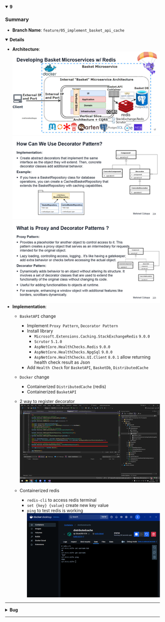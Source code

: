 <details open>
<summary id="9"><strong>9</strong></summary>

### Summary
- **Branch Name**: `feature/05_implement_basket_api_cache`

<details open>
<summary><strong>Details</strong></summary>

- **Architecture**:
![img](img/common/1734321999000-e6a3e4a3-3edf-46fe-9d11-d6cd0e5feb28_17.jpg)
![alt text](img/9/1734321999000-e6a3e4a3-3edf-46fe-9d11-d6cd0e5feb28_224.jpg) 
![alt text](img/9/1734321999000-e6a3e4a3-3edf-46fe-9d11-d6cd0e5feb28_223.jpg)
- **Implementation**:
    - `BasketAPI` change
        - Implement `Proxy Pattern`, `Decorator Pattern`
        - Install library
            - `Microsoft.Extensions.Caching.StackExchangeRedis` `9.0.0`
            - `Scrutor` `5.1.0`
            - `AspNetCore.HealthChecks.Redis` `9.0.0`
            - `AspNetCore.HealthChecks.NpgSql` `9.0.0`
            - `AspNetCore.HealthChecks.UI.Client` `8.0.1` allow returning health check result as Json
        - Add `Health Check` for  `BasketAPI`, `BasketDb`, `DistributedCache`
    - `Docker` change
        - Containerized `DistributedCache` (redis)
        - Containerized `BasketAPI` 

    - 2 way to register decorator
![alt text](img/9/image.png)

    - Containerized redis 
        - `redis-cli` to access redis terminal
        - `set {key} {value}` create new key value
        - `ping` to test redis is working
    ![alt text](img/9/image-1.png)
---
</details>

<details>
<summary><strong>Bug</strong></summary>

</details>
</details>

---